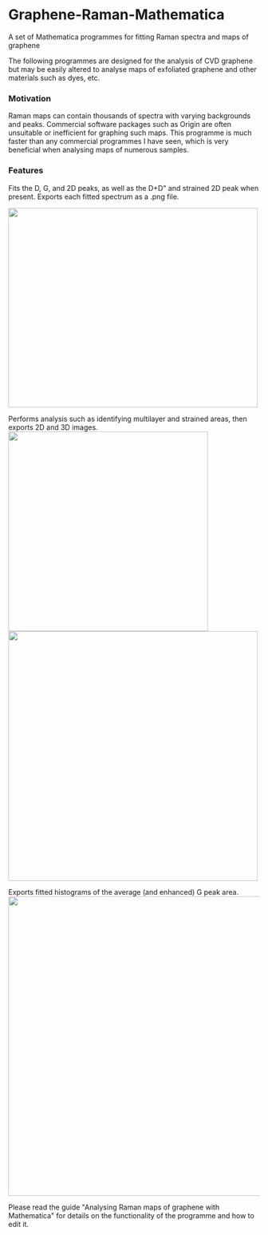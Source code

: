 # Graphene-Raman-Mathematica
A set of Mathematica programmes for fitting Raman spectra and maps of graphene

The following programmes are designed for the analysis of CVD graphene but may be easily altered to analyse maps of exfoliated graphene and other materials such as dyes, etc. 

### Motivation
Raman maps can contain thousands of spectra with varying backgrounds and peaks. Commercial software packages such as Origin are often unsuitable or inefficient for graphing such maps. 
This programme is much faster than any commercial programmes I have seen, which is very beneficial when analysing maps of numerous samples.

### Features
Fits the D, G, and 2D peaks, as well as the D+D" and strained 2D peak when present.
Exports each fitted spectrum as a .png file.

<img src=https://cloud.githubusercontent.com/assets/12942120/8439620/7c09f818-1f6d-11e5-9af2-f893413cf6e7.png width=500 height=400/>

Performs analysis such as identifying multilayer and strained areas, then exports 2D and 3D images.
<img src=https://cloud.githubusercontent.com/assets/12942120/8439618/7c01a5fa-1f6d-11e5-9f80-0ab5292c3f91.PNG) width=400 height=400/>
<img src=https://cloud.githubusercontent.com/assets/12942120/8439617/7bfa54bc-1f6d-11e5-9e13-5acf6d03de72.PNG) width=500 height=500/>

Exports fitted histograms of the average (and enhanced) G peak area.
<img src=https://cloud.githubusercontent.com/assets/12942120/8439619/7c0612c0-1f6d-11e5-9489-907ea716b2b7.png width=600 height=600/>

Please read the guide "Analysing Raman maps of graphene with Mathematica" for details on the functionality of the programme and how to edit it. 
